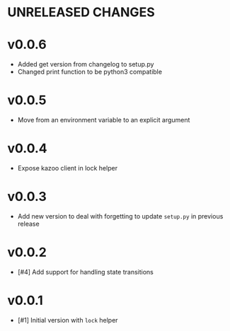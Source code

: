 # UNRELEASED CHANGES

# v0.0.6

* Added get version from changelog to setup.py
* Changed print function to be python3 compatible

# v0.0.5

* Move from an environment variable to an explicit argument

# v0.0.4

* Expose kazoo client in lock helper

# v0.0.3

* Add new version to deal with forgetting to update `setup.py` in previous
release

# v0.0.2

* [#4] Add support for handling state transitions

# v0.0.1

* [#1] Initial version with `lock` helper
